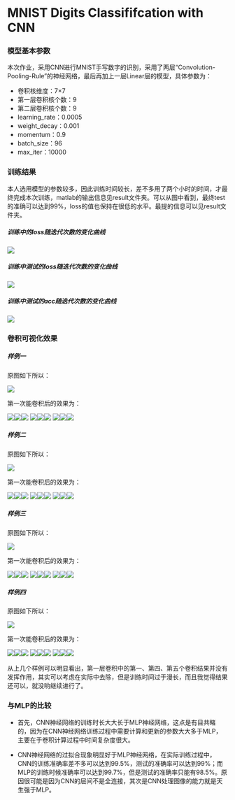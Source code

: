 # MNIST Digits Classififcation with CNN
### 模型基本参数
本次作业，采用CNN进行MNIST手写数字的识别，采用了两层“Convolution-Pooling-Rule”的神经网络，最后再加上一层Linear层的模型，具体参数为：
* 卷积核维度：7×7
* 第一层卷积核个数：9
* 第二层卷积核个数：9
* learning_rate：0.0005
* weight_decay：0.001
* momentum：0.9
* batch_size：96
* max_iter：10000

### 训练结果
本人选用模型的参数较多，因此训练时间较长，差不多用了两个小时的时间，才最终完成本次训练，matlab的输出信息见result文件夹。可以从图中看到，最终test的准确可以达到99%，loss的值也保持在很低的水平。最提的信息可以见result文件夹。
##### 训练中的loss随迭代次数的变化曲线
![](./result/picture/train_loss.png)
##### 训练中测试的loss随迭代次数的变化曲线
![](./result/picture/test_loss.png)
##### 训练中测试的acc随迭代次数的变化曲线
![](./result/picture/test_acc.png)

### 卷积可视化效果
##### 样例一
原图如下所以：

![](./result/picture/test-initial1.jpg)

第一次能卷积后的效果为：

![](./result/picture/test-1-1.jpg)![](./result/picture/test-1-2.jpg)![](./result/picture/test-1-3.jpg)
![](./result/picture/test-1-4.jpg)![](./result/picture/test-1-5.jpg)![](./result/picture/test-1-6.jpg)
![](./result/picture/test-1-7.jpg)![](./result/picture/test-1-8.jpg)![](./result/picture/test-1-9.jpg)

##### 样例二
原图如下所以：

![](./result/picture/test-initial2.jpg)

第一次能卷积后的效果为：

![](./result/picture/test-2-1.jpg)![](./result/picture/test-2-2.jpg)![](./result/picture/test-2-3.jpg)
![](./result/picture/test-2-4.jpg)![](./result/picture/test-2-5.jpg)![](./result/picture/test-2-6.jpg)
![](./result/picture/test-2-7.jpg)![](./result/picture/test-2-8.jpg)![](./result/picture/test-2-9.jpg)

##### 样例三
原图如下所以：

![](./result/picture/test-initial3.jpg)

第一次能卷积后的效果为：

![](./result/picture/test-3-1.jpg)![](./result/picture/test-3-2.jpg)![](./result/picture/test-3-3.jpg)
![](./result/picture/test-3-4.jpg)![](./result/picture/test-3-5.jpg)![](./result/picture/test-3-6.jpg)
![](./result/picture/test-3-7.jpg)![](./result/picture/test-3-8.jpg)![](./result/picture/test-3-9.jpg)

##### 样例四
原图如下所以：

![](./result/picture/test-initial4.jpg)

第一次能卷积后的效果为：

![](./result/picture/test-4-1.jpg)![](./result/picture/test-4-2.jpg)![](./result/picture/test-4-3.jpg)
![](./result/picture/test-4-4.jpg)![](./result/picture/test-4-5.jpg)![](./result/picture/test-4-6.jpg)
![](./result/picture/test-4-7.jpg)![](./result/picture/test-4-8.jpg)![](./result/picture/test-4-9.jpg)

从上几个样例可以明显看出，第一层卷积中的第一、第四、第五个卷积结果并没有发挥作用，其实可以考虑在实际中去除，但是训练时间过于漫长，而且我觉得结果还可以，就没哟继续进行了。


### 与MLP的比较
- 首先，CNN神经网络的训练时长大大长于MLP神经网络，这点是有目共睹的，因为在CNN神经网络训练过程中需要计算和更新的参数大大多于MLP，主要在于卷积计算过程中时间复杂度很大。

- CNN神经网络的过拟合现象明显好于MLP神经网络，在实际训练过程中，CNN的训练准确率差不多可以达到99.5%，测试的准确率可以达到99%；而MLP的训练时候准确率可以达到99.7%，但是测试的准确率只能有98.5%。原因很可能是因为CNN的层间不是全连接，其次是CNN处理图像的能力就是天生强于MLP。

